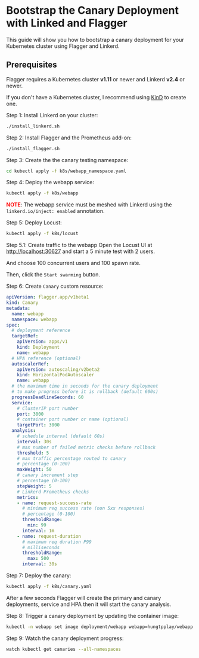 # Bootstrap the Canary Deployment with Linked and Flagger

This guide will show you how to bootstrap a canary deployment for your Kubernetes cluster using Flagger and Linkerd.

## Prerequisites

Flagger requires a Kubernetes cluster **v1.11** or newer and Linkerd **v2.4** or newer.

If you don't have a Kubernetes cluster, I recommend using [KinD](https://kind.sigs.k8s.io/) to create one.

Step 1: Install Linkerd on your cluster:

```bash
./install_linkerd.sh
```

Step 2: Install Flagger and the Prometheus add-on:

```bash
./install_flagger.sh
```

Step 3: Create the the canary testing namespace:

```bash
cd kubectl apply -f k8s/webapp_namespace.yaml
```

Step 4: Deploy the webapp service:

```bash
kubectl apply -f k8s/webapp
```

<span class="noteStrong">**NOTE**</span>: The webapp service must be meshed with Linkerd using the `linkerd.io/inject: enabled` annotation.

Step 5: Deploy Locust:

```bash
kubectl apply -f k8s/locust
```

Step 5.1: Create traffic to the webapp
Open the Locust UI at <http://localhost:30627> and start a 5 minute test with 2 users.

And choose 100 concurrent users and 100 spawn rate.

Then, click the `Start swarming` button.

Step 6: Create `Canary` custom resource:

```yaml
apiVersion: flagger.app/v1beta1
kind: Canary
metadata:
  name: webapp
  namespace: webapp
spec:
  # deployment reference
  targetRef:
    apiVersion: apps/v1
    kind: Deployment
    name: webapp
  # HPA reference (optional)
  autoscalerRef:
    apiVersion: autoscaling/v2beta2
    kind: HorizontalPodAutoscaler
    name: webapp
  # the maximum time in seconds for the canary deployment
  # to make progress before it is rollback (default 600s)
  progressDeadlineSeconds: 60
  service:
    # ClusterIP port number
    port: 3000
    # container port number or name (optional)
    targetPort: 3000
  analysis:
    # schedule interval (default 60s)
    interval: 30s
    # max number of failed metric checks before rollback
    threshold: 5
    # max traffic percentage routed to canary
    # percentage (0-100)
    maxWeight: 50
    # canary increment step
    # percentage (0-100)
    stepWeight: 5
    # Linkerd Prometheus checks
    metrics:
    - name: request-success-rate
      # minimum req success rate (non 5xx responses)
      # percentage (0-100)
      thresholdRange:
        min: 99
      interval: 1m
    - name: request-duration
      # maximum req duration P99
      # milliseconds
      thresholdRange:
        max: 500
      interval: 30s
```

Step 7: Deploy the canary:

```bash
kubectl apply -f k8s/canary.yaml
```

After a few seconds Flagger will create the primary and canary deployments, service and HPA then it will start the canary analysis.

Step 8: Trigger a canary deployment by updating the container image:

```bash
kubectl -n webapp set image deployment/webapp webapp=hungtpplay/webapp:1.0.6
```

Step 9: Watch the canary deployment progress:

```bash
watch kubectl get canaries --all-namespaces
```

<style>
.noteStrong {
  color: #f00;
  font-weight: bold;
}
<style>
